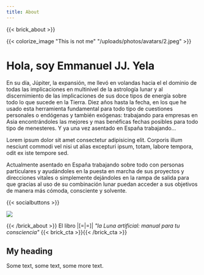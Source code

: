 ```yaml
---
title: About
---
```

{{< brick_about >}}

{{< colorize_image "This is not me" "/uploads/photos/avatars/2.jpeg" >}}

# Hola, soy Emmanuel JJ. Yela

En su día, Júpiter, la expansión, me llevó en volandas hacia el el dominio de todas las implicaciones en multinivel de la astrología lunar y al discernimiento de las implicaciones de sus doce tipos de energía sobre todo lo que sucede en la Tierra. Diez años hasta la fecha, en los que he usado esta herramienta fundamental para todo tipo de cuestiones personales o endógenas y también exógenas: trabajando para empresas en Asia encontrándoles las mejores y mas benéficas fechas posibles para todo tipo de menesteres. Y ya una vez asentado en España trabajando...

Lorem ipsum dolor sit amet consectetur adipisicing elit. Corporis illum nesciunt commodi vel nisi ut alias excepturi ipsum, totam, labore tempora, odit ex iste tempore sed. 

Actualmente asentado en España trabajando sobre todo con personas particulares y ayudándoles en la puesta en marcha de sus proyectos y direcciones vitales o simplemente dejándoles en la rampa de salida para que gracias al uso de su combinación lunar puedan acceder a sus objetivos de manera más cómoda, consciente y solvente.



{{< socialbuttons >}}

![](/uploads/photos/jupiter.jpg)


{{< /brick_about >}}
               El libro |[=|=]|  _"la Luna artificial: manual para tu consciencia"_
{{< brick_cta >}}{{< /brick_cta >}}


<div class="aside">
<h2>My heading</h2>
<p>Some text, some text, some more text.</p>
</div>

